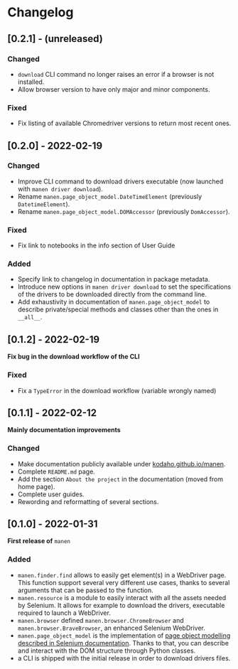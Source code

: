 # Changelog

## [0.2.1] - (unreleased)

### Changed
- `download` CLI command no longer raises an error if a browser is not installed.
- Allow browser version to have only major and minor components.

### Fixed
- Fix listing of available Chromedriver versions to return most recent ones.


## [0.2.0] - 2022-02-19

### Changed

- Improve CLI command to download drivers executable (now launched with `manen driver download`).
- Rename `manen.page_object_model.DateTimeElement` (previously `DatetimeElement`).
- Rename `manen.page_object_model.DOMAccessor` (previously `DomAccessor`).

### Fixed

- Fix link to notebooks in the info section of User Guide

### Added

- Specify link to changelog in documentation in package metadata.
- Introduce new options in `manen driver download` to set the specifications of the drivers
  to be downloaded directly from the command line.
- Add exhaustivity in documentation of `manen.page_object_model` to describe
  private/special methods and classes other than the ones in `__all__`.

## [0.1.2] - 2022-02-19

**Fix bug in the download workflow of the CLI**

### Fixed

- Fix a `TypeError` in the download workflow (variable wrongly named)


## [0.1.1] - 2022-02-12

**Mainly documentation improvements**

### Changed

- Make documentation publicly available under
  [kodaho.github.io/manen](<https://kodaho.github.io/manen/>).
- Complete `README.md` page.
- Add the section `About the project` in the documentation (moved from home page).
- Complete user guides.
- Rewording and reformatting of several sections.


## [0.1.0] - 2022-01-31

**First release of** `manen`

### Added

- `manen.finder.find` allows to easily get element(s) in a WebDriver
  page. This function support several very different use cases, thanks to several
  arguments that can be passed to the function.
- `manen.resource` is a module to easily interact with all the assets
  needed by Selenium. It allows for example to download the drivers, executable
  required to launch a WebDriver.
- `manen.browser` defined `manen.browser.ChromeBrowser`
  and `manen.browser.BraveBrowser`, an enhanced Selenium WebDriver.
- `manen.page_object_model` is the implementation of [page object
  modelling described in Selenium documentation](https://www.selenium.dev/documentation/test_practices/encouraged/page_object_models/).
  Thanks to that, you can describe and interact with the DOM structure through
  Python classes.
- a CLI is shipped with the initial release in order to download
  drivers files.
